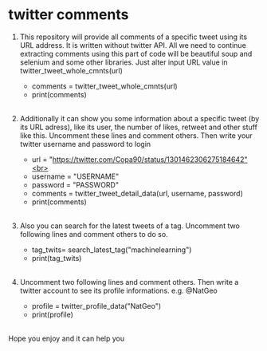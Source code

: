 # twitter comments

1. This repository will provide all comments of a specific tweet using its URL address. It is written without twitter API. All we need to continue extracting comments using this part of code will be beautiful soup and selenium and some other libraries. Just alter input URL value in twitter_tweet_whole_cmnts(url)<br>
    - comments = twitter_tweet_whole_cmnts(url)<br>
    - print(comments)<br><br>
    
2. Additionally it can show you some information about a specific tweet (by its URL adress), like its user, the number of likes, retweet and other stuff like this. Uncomment these lines and comment others. Then write your twitter username and password to login <br>
    - url = "https://twitter.com/Copa90/status/1301462306275184642"<br>
    - username = "USERNAME"<br>
    - password = "PASSWORD"<br>
    - comments = twitter_tweet_detail_data(url, username, password)<br>
    - print(comments)<br><br>
    
3. Also you can search for the latest tweets of a tag. Uncomment two following lines and comment others to do so.<br>
    - tag_twits= search_latest_tag("machinelearning")<br>
    - print(tag_twits)<br><br>
    
4. Uncomment two following lines and comment others. Then write a twitter account to see its profile informations. e.g. @NatGeo <br>
    - profile = twitter_profile_data("NatGeo")<br>
    - print(profile)<br><br>

Hope you enjoy and it can help you

